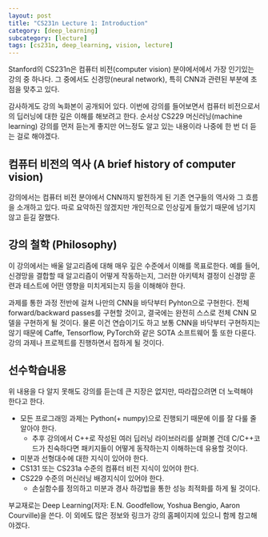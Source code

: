```yaml
---
layout: post
title: "CS231n Lecture 1: Introduction"
category: [deep_learning]
subcategory: [lecture]
tags: [cs231n, deep_learning, vision, lecture]
---
```


Stanford의 CS231n은 컴퓨터 비전(computer vision) 분야에서에서 가장 인기있는 강의 중 하나다. 그 중에서도 신경망(neural network), 특히 CNN과 관련된 부분에 초점을 맞추고 있다.

감사하게도 강의 녹화본이 공개되어 있다. 이번에 강의를 들어보면서 컴퓨터 비전으로서의 딥러닝에 대한 깊은 이해를 해보려고 한다. 순서상 CS229 머신러닝(machine learning) 강의를 먼저 듣는게 좋지만 어느정도 알고 있는 내용이라 나중에 한 번 더 듣는 걸로 해야겠다.

## 컴퓨터 비전의 역사 (A brief history of computer vision)

강의에서는 컴퓨터 비전 분야에서 CNN까지 발전하게 된 기존 연구들의 역사와 그 흐름을 소개하고 있다. 따로 요약하진 않겠지만 개인적으로 인상깊게 들었기 때문에 넘기지 않고 듣길 잘했다.

## 강의 철학 (Philosophy)

이 강의에서는 배울 알고리즘에 대해 매우 깊은 수준에서 이해를 목표로한다. 예를 들어, 신경망을 결합할 때 알고리즘이 어떻게 작동하는지, 그러한 아키텍처 결정이 신경망 훈련과 테스트에 어떤 영향을 미치게되는지 등을 이해해야 한다.

과제를 통한 과정 전반에 걸쳐 나만의 CNN을 바닥부터 Pyhton으로 구현한다. 전체 forward/backward passes를 구현할 것이고, 결국에는 완전히 스스로 전체 CNN 모델을 구현하게 될 것이다. 물론 이건 연습이기도 하고 보통 CNN을 바닥부터 구현하지는 않기 때문에 Caffe, Tensorflow, PyTorch와 같은 SOTA 소프트웨어 툴 또한 다룬다. 강의 과제나 프로젝트를 진행하면서 접하게 될 것이다.

## 선수학습내용

위 내용을 다 알지 못해도 강의를 듣는데 큰 지장은 없지만, 따라잡으려면 더 노력해야 한다고 한다.

* 모든 프로그래밍 과제는 Python(+ numpy)으로 진행되기 때문에 이를 잘 다룰 줄 알아야 한다.
  * 추후 강의에서 C++로 작성된 여러 딥러닝 라이브러리를 살펴볼 건데 C/C++코드가 친숙하다면 패키지들이 어떻게 동작하는지 이해하는데 유용할 것이다.
* 미분과 선형대수에 대한 지식이 있어야 한다.
* CS131 또는 CS231a 수준의 컴퓨터 비전 지식이 있어야 한다.
* CS229 수준의 머신러닝 배경지식이 있어야 한다.
  * 손실함수를 정의하고 미분과 경사 하강법을 통한 성능 최적화를 하게 될 것이다. 

부교재로는 Deep Learning(저자: E.N. Goodfellow, Yoshua Bengio, Aaron Courville)을 쓴다. 이 외에도 많은 정보와 링크가 강의 홈페이지에 있으니 함께 참고해야겠다.
